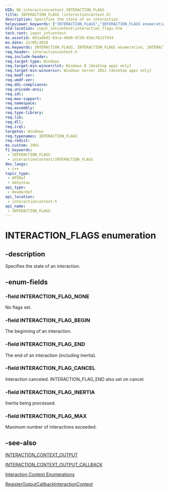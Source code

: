 ```yaml
---
UID: NE:interactioncontext.INTERACTION_FLAGS
title: INTERACTION_FLAGS (interactioncontext.h)
description: Specifies the state of an interaction.
helpviewer_keywords: ["INTERACTION_FLAGS","INTERACTION_FLAGS enumeration","INTERACTION_FLAG_BEGIN","INTERACTION_FLAG_CANCEL","INTERACTION_FLAG_END","INTERACTION_FLAG_INERTIA","INTERACTION_FLAG_MAX","INTERACTION_FLAG_NONE","input_intcontext.interaction_flags","interactioncontext.interaction_flags","interactioncontext/INTERACTION_FLAGS","interactioncontext/INTERACTION_FLAG_BEGIN","interactioncontext/INTERACTION_FLAG_CANCEL","interactioncontext/INTERACTION_FLAG_END","interactioncontext/INTERACTION_FLAG_INERTIA","interactioncontext/INTERACTION_FLAG_MAX","interactioncontext/INTERACTION_FLAG_NONE"]
old-location: input_intcontext\interaction_flags.htm
tech.root: input_intcontext
ms.assetid: 8d1adbd2-03ca-4609-9738-45bc7b21f934
ms.date: 12/05/2018
ms.keywords: INTERACTION_FLAGS, INTERACTION_FLAGS enumeration, INTERACTION_FLAG_BEGIN, INTERACTION_FLAG_CANCEL, INTERACTION_FLAG_END, INTERACTION_FLAG_INERTIA, INTERACTION_FLAG_MAX, INTERACTION_FLAG_NONE, input_intcontext.interaction_flags, interactioncontext.interaction_flags, interactioncontext/INTERACTION_FLAGS, interactioncontext/INTERACTION_FLAG_BEGIN, interactioncontext/INTERACTION_FLAG_CANCEL, interactioncontext/INTERACTION_FLAG_END, interactioncontext/INTERACTION_FLAG_INERTIA, interactioncontext/INTERACTION_FLAG_MAX, interactioncontext/INTERACTION_FLAG_NONE
req.header: interactioncontext.h
req.include-header: 
req.target-type: Windows
req.target-min-winverclnt: Windows 8 [desktop apps only]
req.target-min-winversvr: Windows Server 2012 [desktop apps only]
req.kmdf-ver: 
req.umdf-ver: 
req.ddi-compliance: 
req.unicode-ansi: 
req.idl: 
req.max-support: 
req.namespace: 
req.assembly: 
req.type-library: 
req.lib: 
req.dll: 
req.irql: 
targetos: Windows
req.typenames: INTERACTION_FLAGS
req.redist: 
ms.custom: 19H1
f1_keywords:
 - INTERACTION_FLAGS
 - interactioncontext/INTERACTION_FLAGS
dev_langs:
 - c++
topic_type:
 - APIRef
 - kbSyntax
api_type:
 - HeaderDef
api_location:
 - interactioncontext.h
api_name:
 - INTERACTION_FLAGS
---
```


# INTERACTION_FLAGS enumeration


## -description

Specifies the state of an interaction.

## -enum-fields

### -field INTERACTION_FLAG_NONE

No flags set.

### -field INTERACTION_FLAG_BEGIN

The beginning of an interaction.

### -field INTERACTION_FLAG_END

The end of an interaction (including inertia).

### -field INTERACTION_FLAG_CANCEL

Interaction canceled. INTERACTION_FLAG_END also set on cancel.

### -field INTERACTION_FLAG_INERTIA

Inertia being processed.

### -field INTERACTION_FLAG_MAX

Maximum number of interactions exceeded.

## -see-also

<a href="https://docs.microsoft.com/previous-versions/windows/desktop/api/interactioncontext/ns-interactioncontext-interaction_context_output">INTERACTION_CONTEXT_OUTPUT</a>



<a href="https://docs.microsoft.com/previous-versions/windows/desktop/api/interactioncontext/nc-interactioncontext-interaction_context_output_callback">INTERACTION_CONTEXT_OUTPUT_CALLBACK</a>



<a href="https://docs.microsoft.com/previous-versions/windows/desktop/input_intcontext/enumerations">Interaction Context Enumerations</a>



<a href="https://docs.microsoft.com/previous-versions/windows/desktop/api/interactioncontext/nf-interactioncontext-registeroutputcallbackinteractioncontext">RegisterOutputCallbackInteractionContext</a>

